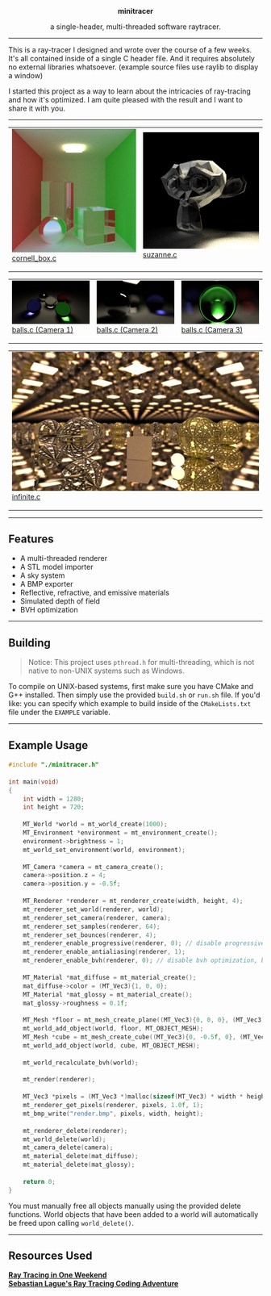 <div align="center">
    <strong>minitracer</strong>
    <p>a single-header, multi-threaded software raytracer.</p>
</div>

---

This is a ray-tracer I designed and wrote over the course of a few weeks. It's all contained inside of a single C header file. And it requires absolutely no external libraries whatsoever. (example source files use raylib to display a window)

I started this project as a way to learn about the intricacies of ray-tracing and how it's optimized. I am quite pleased with the result and I want to share it with you.

---

<table>
    <tr>
        <td>
            <img src="./docs/screenshots/cornell_box.png">
            <br>
            <a href="./examples/cornell_box.c">cornell_box.c</p>
        </td>
        <td>
            <img src="./docs/screenshots/suzanne.png">
            <br>
            <a href="./examples/suzanne.c">suzanne.c</p>
        </td>
    </tr>
</table>
<table>
    <tr>
        <td>
            <img src="./docs/screenshots/balls.png">
            <br>
            <a href="./examples/balls.c">balls.c (Camera 1)</p>
        </td>
        <td>
            <img src="./docs/screenshots/balls2.png">
            <br>
            <a href="./examples/balls.c">balls.c (Camera 2)</p>
        </td>
        <td>
            <img src="./docs/screenshots/balls3.png">
            <br>
            <a href="./examples/balls.c">balls.c (Camera 3)</p>
        </td>
    </tr>
</table>
<table>
    <tr>
        <td>
            <img src="./docs/screenshots/infinite.png">
            <br>
            <a href="./examples/balls.c">infinite.c</p>
        </td>
    </tr>
</table>

---

## Features
- A multi-threaded renderer
- A STL model importer
- A sky system
- A BMP exporter
- Reflective, refractive, and emissive materials
- Simulated depth of field
- BVH optimization

---

## Building
> Notice: This project uses `pthread.h` for multi-threading, which is not native to non-UNIX systems such as Windows.

To compile on UNIX-based systems, first make sure you have CMake and G++ installed. Then simply use the provided `build.sh` or `run.sh` file. If you'd like: you can specify which example to build inside of the `CMakeLists.txt` file under the `EXAMPLE` variable.

---

## Example Usage
```c
#include "./minitracer.h"

int main(void)
{
    int width = 1280;
    int height = 720;

    MT_World *world = mt_world_create(1000);
    MT_Environment *environment = mt_environment_create();
    environment->brightness = 1;
    mt_world_set_environment(world, environment);

    MT_Camera *camera = mt_camera_create();
    camera->position.z = 4;
    camera->position.y = -0.5f;

    MT_Renderer *renderer = mt_renderer_create(width, height, 4);
    mt_renderer_set_world(renderer, world);
    mt_renderer_set_camera(renderer, camera);
    mt_renderer_set_samples(renderer, 64);
    mt_renderer_set_bounces(renderer, 4);
    mt_renderer_enable_progressive(renderer, 0); // disable progressive rendering
    mt_renderer_enable_antialiasing(renderer, 1);
    mt_renderer_enable_bvh(renderer, 0); // disable bvh optimization, bottlenecks small scenes

    MT_Material *mat_diffuse = mt_material_create();
    mat_diffuse->color = (MT_Vec3){1, 0, 0};
    MT_Material *mat_glossy = mt_material_create();
    mat_glossy->roughness = 0.1f;

    MT_Mesh *floor = mt_mesh_create_plane((MT_Vec3){0, 0, 0}, (MT_Vec3){0, 0, 0}, (MT_Vec3){50, 1, 50}, mat_glossy);
    mt_world_add_object(world, floor, MT_OBJECT_MESH);
    MT_Mesh *cube = mt_mesh_create_cube((MT_Vec3){0, -0.5f, 0}, (MT_Vec3){0, MT_PI / 4.0f, 0}, (MT_Vec3){1, 1, 1}, mat_diffuse);
    mt_world_add_object(world, cube, MT_OBJECT_MESH);

    mt_world_recalculate_bvh(world);

    mt_render(renderer);

    MT_Vec3 *pixels = (MT_Vec3 *)malloc(sizeof(MT_Vec3) * width * height);
    mt_renderer_get_pixels(renderer, pixels, 1.0f, 1);
    mt_bmp_write("render.bmp", pixels, width, height);

    mt_renderer_delete(renderer);
    mt_world_delete(world);
    mt_camera_delete(camera);
    mt_material_delete(mat_diffuse);
    mt_material_delete(mat_glossy);
    
    return 0;
}
```

You must manually free all objects manually using the provided delete functions. World objects that have been added to a world will automatically be freed upon calling `world_delete()`.

---

## Resources Used
[**Ray Tracing in One Weekend**](https://raytracing.github.io) \
[**Sebastian Lague's Ray Tracing Coding Adventure**](https://www.youtube.com/watch?v=Qz0KTGYJtUk)
